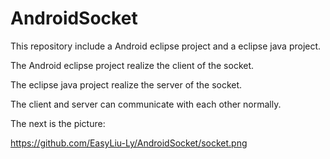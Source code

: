 # AndroidSocket

This repository include a Android eclipse project and a eclipse java project.

The Android eclipse project realize the client of the socket.

The eclipse java project realize the server of the socket.

The client and server can communicate with each other normally.

The next is the picture:

https://github.com/EasyLiu-Ly/AndroidSocket/socket.png
